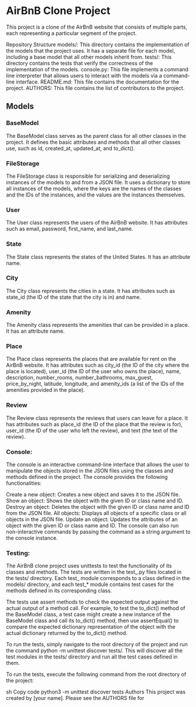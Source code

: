 # AirBnB Clone Project
This project is a clone of the AirBnB website that consists of multiple parts, each representing a particular segment of the project.

Repository Structure
models/: This directory contains the implementation of the models that the project uses. It has a separate file for each model, including a base model that all other models inherit from.
tests/: This directory contains the tests that verify the correctness of the implementation of the models.
console.py: This file implements a command line interpreter that allows users to interact with the models via a command-line interface.
README.md: This file contains the documentation for the project.
AUTHORS: This file contains the list of contributors to the project.

## Models

### BaseModel
The BaseModel class serves as the parent class for all other classes in the project. It defines the basic attributes and methods that all other classes use, such as id, created_at, updated_at, and to_dict().

### FileStorage
The FileStorage class is responsible for serializing and deserializing instances of the models to and from a JSON file. It uses a dictionary to store all instances of the models, where the keys are the names of the classes and the IDs of the instances, and the values are the instances themselves.

### User
The User class represents the users of the AirBnB website. It has attributes such as email, password, first_name, and last_name.

### State
The State class represents the states of the United States. It has an attribute name.

### City
The City class represents the cities in a state. It has attributes such as state_id (the ID of the state that the city is in) and name.

### Amenity
The Amenity class represents the amenities that can be provided in a place. It has an attribute name.

### Place
The Place class represents the places that are available for rent on the AirBnB website. It has attributes such as city_id (the ID of the city where the place is located), user_id (the ID of the user who owns the place), name, description, number_rooms, number_bathrooms, max_guest, price_by_night, latitude, longitude, and amenity_ids (a list of the IDs of the amenities provided in the place).

### Review
The Review class represents the reviews that users can leave for a place. It has attributes such as place_id (the ID of the place that the review is for), user_id (the ID of the user who left the review), and text (the text of the review).

### Console:
The console is an interactive command-line interface that allows the user to manipulate the objects stored in the JSON files using the classes and methods defined in the project. The console provides the following functionalities:

Create a new object: Creates a new object and saves it to the JSON file.
Show an object: Shows the object with the given ID or class name and ID.
Destroy an object: Deletes the object with the given ID or class name and ID from the JSON file.
All objects: Displays all objects of a specific class or all objects in the JSON file.
Update an object: Updates the attributes of an object with the given ID or class name and ID.
The console can also run non-interactive commands by passing the command as a string argument to the console instance.

### Testing:
The AirBnB clone project uses unittests to test the functionality of its classes and methods. The tests are written in the test_.py files located in the tests/ directory. Each test_ module corresponds to a class defined in the models/ directory, and each test_* module contains test cases for the methods defined in its corresponding class.

The tests use assert methods to check the expected output against the actual output of a method call. For example, to test the to_dict() method of the BaseModel class, a test case might create a new instance of the BaseModel class and call its to_dict() method, then use assertEqual() to compare the expected dictionary representation of the object with the actual dictionary returned by the to_dict() method.

To run the tests, simply navigate to the root directory of the project and run the command python -m unittest discover tests/. This will discover all the test modules in the tests/ directory and run all the test cases defined in them.

To run the tests, execute the following command from the root directory of the project:

sh
Copy code
python3 -m unittest discover tests
Authors
This project was created by [your name]. Please see the AUTHORS file for
